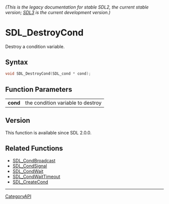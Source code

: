 ###### (This is the legacy documentation for stable SDL2, the current stable version; [SDL3](https://wiki.libsdl.org/SDL3/) is the current development version.)
# SDL_DestroyCond

Destroy a condition variable.

## Syntax

```c
void SDL_DestroyCond(SDL_cond * cond);

```

## Function Parameters

|              |                                   |
| ------------ | --------------------------------- |
| **cond**     | the condition variable to destroy |

## Version

This function is available since SDL 2.0.0.

## Related Functions

* [SDL_CondBroadcast](SDL_CondBroadcast.md)
* [SDL_CondSignal](SDL_CondSignal.md)
* [SDL_CondWait](SDL_CondWait.md)
* [SDL_CondWaitTimeout](SDL_CondWaitTimeout.md)
* [SDL_CreateCond](SDL_CreateCond.md)

----
[CategoryAPI](CategoryAPI.md)
